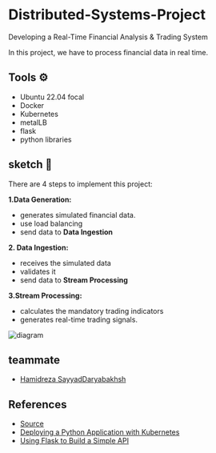 # Distributed-Systems-Project
Developing a Real-Time Financial Analysis &amp; Trading System

In this project, we have to process financial data in real time.

## Tools ⚙

- Ubuntu 22.04 focal
- Docker
- Kubernetes
- metalLB
- flask
- python libraries
 ## sketch 🧩 
 There are 4 steps to implement this project:

**1.Data Generation:**
- generates simulated financial data.
- use load balancing
- send data to **Data Ingestion**

**2. Data Ingestion:**
- receives the simulated data
- validates it
- send data to **Stream Processing**

**3.Stream Processing:**
- calculates the mandatory trading indicators
- generates real-time trading signals.

![diagram](https://github.com/Rozh-Zizigoloo/Distributed-Systems-Project/assets/156912661/a62b2e8c-d80e-40b7-960c-dc01e24f0842)

## teammate 
- [Hamidreza SayyadDaryabakhsh](https://github.com/iHRSd)
## References

- [Source](https://github.com/Msiavashi/ds-course-project-fall-2023)
- [Deploying a Python Application with Kubernetes](https://komodor.com/blog/deploying-a-python-application-with-kubernetes/)
- [Using Flask to Build a Simple API]([https://medium.com/@livingstone.s.e/using-ebpf-to-analyze-why-kubernetes-nodeport-services-timeout-bc912e7ddc83](https://betterprogramming.pub/setting-up-a-simple-api-b3b00bc026b4)https://betterprogramming.pub/setting-up-a-simple-api-b3b00bc026b4)
